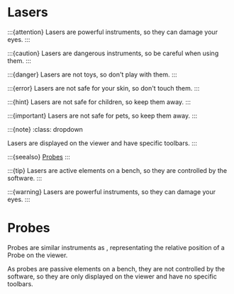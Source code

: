 # Lasers

<!--
```{admonition} Here's my title
:class: tip

Here's my admonition content
``` -->

:::{attention}
Lasers are powerful instruments, so they can damage your eyes.
:::

:::{caution}
Lasers are dangerous instruments, so be careful when using them.
:::

:::{danger}
Lasers are not toys, so don't play with them.
:::

:::{error}
Lasers are not safe for your skin, so don't touch them.
:::

:::{hint}
Lasers are not safe for children, so keep them away.
:::

:::{important}
Lasers are not safe for pets, so keep them away.
:::

:::{note}
:class: dropdown

Lasers are displayed on the viewer and have specific toolbars.
:::

:::{seealso}
[Probes](#probes)
:::

:::{tip}
Lasers are active elements on a bench, so they are controlled by the software.
:::

:::{warning}
Lasers are powerful instruments, so they can damage your eyes.
:::

# Probes

Probes are similar instruments as [](#lasers), representating
the relative position of a Probe on the viewer.

As probes are passive elements on a bench, they are not controlled by the software,
so they are only displayed on the viewer and have no specific toolbars.
